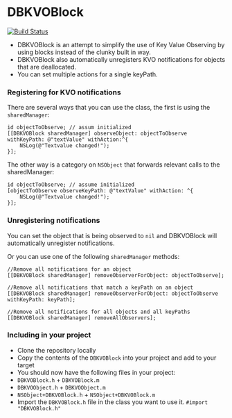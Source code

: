 DBKVOBlock
==========
[![Build Status](https://travis-ci.org/daniel-beard/DBKVOBlock.png?branch=master)](https://travis-ci.org/daniel-beard/DBKVOBlock)

* DBKVOBlock is an attempt to simplify the use of Key Value Observing by using blocks instead of the clunky built in way.
* DBKVOBlock also automatically unregisters KVO notifications for objects that are deallocated.
* You can set multiple actions for a single keyPath.

### Registering for KVO notifications

There are several ways that you can use the class, the first is using the `sharedManager`:

    id objectToObserve; // assum initialized
    [[DBKVOBlock sharedManager] observeObject: objectToObserve withKeyPath: @"textValue" withAction:^{
        NSLog(@"Textvalue changed!");
    }];

The other way is a category on `NSObject` that forwards relevant calls to the sharedManager:

    id objectToObserve; // assume initialized
    [objectToObserve observeKeyPath: @"textValue" withAction: ^{
        NSLog(@"Textvalue changed!");
    }];

### Unregistering notifications

You can set the object that is being observed to `nil` and DBKVOBlock will automatically unregister notifications.

Or you can use one of the following `sharedManager` methods:

    //Remove all notifications for an object
    [[DBKVOBlock sharedManager] removeObserverForObject: objectToObserve];

    //Remove all notifications that match a keyPath on an object
    [[DBKVOBlock sharedManager] removeObserverForObject: objectToObserve withKeyPath: keyPath];
    
    //Remove all notifications for all objects and all keyPaths
    [[DBKVOBlock sharedManager] removeAllObservers];
    
### Including in your project

* Clone the repository locally
* Copy the contents of the `DBKVOBlock` into your project and add to your target
* You should now have the following files in your project:
 * `DBKVOBlock.h` + `DBKVOBlock.m`
 * `DBKVOObject.h` + `DBKVOObject.m`
 * `NSObject+DBKVOBlock.h` + `NSObject+DBKVOBlock.m`
* Import the `DBKVOBlock.h` file in the class you want to use it. `#import "DBKVOBlock.h"` 
